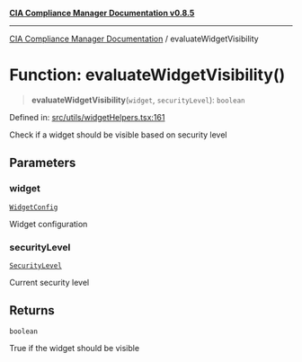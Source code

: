 [**CIA Compliance Manager Documentation v0.8.5**](../README.md)

***

[CIA Compliance Manager Documentation](../globals.md) / evaluateWidgetVisibility

# Function: evaluateWidgetVisibility()

> **evaluateWidgetVisibility**(`widget`, `securityLevel`): `boolean`

Defined in: [src/utils/widgetHelpers.tsx:161](https://github.com/Hack23/cia-compliance-manager/blob/b799ef22d9067d09cc69eaeddf109ac9dcdce934/src/utils/widgetHelpers.tsx#L161)

Check if a widget should be visible based on security level

## Parameters

### widget

[`WidgetConfig`](../interfaces/WidgetConfig.md)

Widget configuration

### securityLevel

[`SecurityLevel`](../type-aliases/SecurityLevel.md)

Current security level

## Returns

`boolean`

True if the widget should be visible
